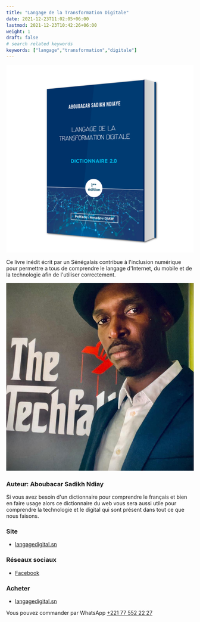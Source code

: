 ```yaml
---
title: "Langage de la Transformation Digitale"
date: 2021-12-23T11:02:05+06:00
lastmod: 2021-12-23T10:42:26+06:00
weight: 1
draft: false
# search related keywords
keywords: ["langage","transformation","digitale"]
---
```


![Langage de la Transformation Digitale](livre.png "Langage de la Transformation Digitale")

Ce livre inédit écrit par un Sénégalais contribue à l'inclusion numérique pour permettre a tous de comprendre le langage d'Internet, du mobile et de la technologie afin de l'utiliser correctement.

![Aboubacar Sadikh Ndiay](auteur.jpg "Aboubacar Sadikh Ndiay")

### Auteur: Aboubacar Sadikh Ndiay

Si vous avez besoin d'un dictionnaire pour comprendre le français et bien en faire usage alors ce dictionnaire du web vous sera aussi utile pour comprendre la technologie et le digital qui sont présent dans tout ce que nous faisons.

### Site

- [langagedigital.sn](https://langagedigital.sn)

### Réseaux sociaux

- [Facebook](https://www.facebook.com/langagedelatransformationdigitale)

### Acheter
- [langagedigital.sn](https://langagedigital.sn)

Vous pouvez commander par WhatsApp [+221 77 552 22 27](tel:+221775522227)